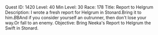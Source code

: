 Quest ID: 1420
Level: 40
Min Level: 30
Race: 178
Title: Report to Helgrum
Description: I wrote a fresh report for Helgrum in Stonard.Bring it to him.$B$BAnd if you consider yourself an outrunner, then don't lose your way.Or fall to an enemy.
Objective: Bring Neeka's Report to Helgrum the Swift in Stonard.
